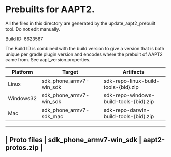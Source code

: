 # Prebuilts for AAPT2.

All the files in this directory are generated by the update_aapt2_prebuilt tool.
Do not edit manually.

Build ID: 6623587

The Build ID is combined with the build version to give a version that is both
unique per gradle plugin version and encodes where the prebuilt of AAPT2 came
from. See aapt_version.properties.

 |  Platform   |          Target          |                Artifacts
 | ----------  | ------------------------ | --------------------------------------- |
 | Linux       | sdk_phone_armv7-win_sdk  | sdk-repo-linux-build-tools-{bid}.zip    |
 | Windows32   | sdk_phone_armv7-win_sdk  | sdk-repo-windows-build-tools-{bid}.zip  |
 | Mac         | sdk_phone_armv7-sdk_mac  | sdk-repo-darwin-build-tools-{bid}.zip   |
 -----------------------------------------------------------------------------------
 | Proto files | sdk_phone_armv7-win_sdk  | aapt2-protos.zip                        |
 -----------------------------------------------------------------------------------


